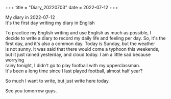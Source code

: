 +++
title = "Diary_20220703"
date = 2022-07-12
+++

My diary in 2022-07-12  
It's the first day writing my diary in English

<!-- more -->

To practice my English writing and use English as much as possible, 
I decide to write a diary to record my daily life and feeling per day.
So, it's the first day, and it's also a common day. Today is Sunday, but the weather  
is not sunny. It was said that there would come a typhoon this weekends,  
but it just rained yesterday, and cloud today. I am a little sad because worrying  
rainy tonight, I didn't go to play football with my upperclassman.  
It's been a long time since I last played football, almost half year?


So much I want to write, but just write here today.

See you tomorrow guys.
